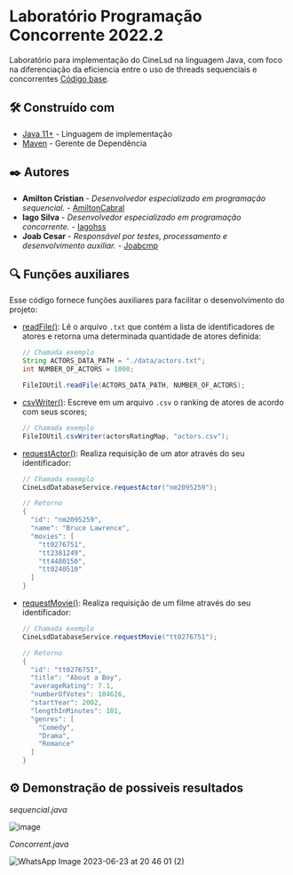 # Laboratório Programação Concorrente 2022.2

Laboratório para implementação do CineLsd na linguagem Java, com foco na diferenciação da eficiencia entre o uso de threads sequenciais e concorrentes 
[Código base](https://github.com/pedrohenrique-ql/concorrente-lab-base).

## 🛠️ Construído com

- [Java 11+](https://www.oracle.com/br/java/technologies/javase/jdk11-archive-downloads.html) - Linguagem de implementação
- [Maven](https://maven.apache.org/) - Gerente de Dependência

## ✒️ Autores
*  **Amilton Cristian** - *Desenvolvedor especializado em programação sequencial.* - [AmiltonCabral](https://github.com/AmiltonCabral)
*  **Iago Silva** - *Desenvolvedor especializado em programação concorrente.* - [Iagohss](https://github.com/Iagohss)
*  **Joab Cesar** - *Responsável por testes, processamento e desenvolvimento auxiliar.* - [Joabcmp](https://github.com/joabcmp)

## 🔍 Funções auxiliares

Esse código fornece funções auxiliares para facilitar o desenvolvimento do projeto:

- [readFile()](https://github.com/pedrohenrique-ql/concorrente-lab-base/blob/main/src/main/java/main/lab1/utils/FileIOUtil.java#L13): Lê o arquivo `.txt` que contém a lista de identificadores de atores e retorna uma determinada quantidade de atores definida:

  ```java
  // Chamada exemplo
  String ACTORS_DATA_PATH = "./data/actors.txt";
  int NUMBER_OF_ACTORS = 1000;

  FileIOUtil.readFile(ACTORS_DATA_PATH, NUMBER_OF_ACTORS);
  ```

- [csvWriter()](https://github.com/pedrohenrique-ql/concorrente-lab-base/blob/main/src/main/java/main/lab1/utils/FileIOUtil.java#L32): Escreve em um arquivo `.csv` o ranking de atores de acordo com seus scores;

  ```java
  // Chamada exemplo
  FileIOUtil.csvWriter(actorsRatingMap, "actors.csv");
  ```

- [requestActor()](https://github.com/pedrohenrique-ql/concorrente-lab-base/blob/main/src/main/java/main/lab1/services/CineLsdDatabaseService.java#L19): Realiza requisição de um ator através do seu identificador:

  ```java
  // Chamada exemplo
  CineLsdDatabaseService.requestActor("nm2095259");

  // Retorno
  {
    "id": "nm2095259",
    "name": "Bruce Lawrence",
    "movies": [
      "tt0276751",
      "tt2381249",
      "tt4480150",
      "tt0240510"
    ]
  }
  ```

- [requestMovie()](https://github.com/pedrohenrique-ql/concorrente-lab-base/blob/main/src/main/java/main/lab1/services/CineLsdDatabaseService.java#L40): Realiza requisição de um filme através do seu identificador:

  ```java
  // Chamada exemplo
  CineLsdDatabaseService.requestMovie("tt0276751");

  // Retorno
  {
    "id": "tt0276751",
    "title": "About a Boy",
    "averageRating": 7.1,
    "numberOfVotes": 184626,
    "startYear": 2002,
    "lengthInMinutes": 101,
    "genres": [
      "Comedy",
      "Drama",
      "Romance"
    ]
  }
  ```
  
## ⚙️ Demonstração de possiveis resultados
*sequencial.java*

![image](https://github.com/AmiltonCabral/lab-pc-2022.2/assets/72311157/7d215ecd-9a49-41c0-a39c-3e40b9ab8231)

*Concorrent.java*

![WhatsApp Image 2023-06-23 at 20 46 01 (2)](https://github.com/AmiltonCabral/lab-pc-2022.2/assets/72311157/fbf83195-7ff8-4394-afc2-14fc7ded7466)
